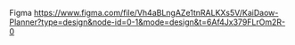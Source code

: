 Figma
https://www.figma.com/file/Vh4aBLngAZe1tnRALKXs5V/KaiDaow-Planner?type=design&node-id=0-1&mode=design&t=6Af4Jx379FLrOm2R-0

